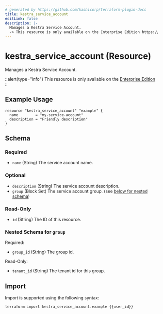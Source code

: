 ```yaml
---
# generated by https://github.com/hashicorp/terraform-plugin-docs
title: kestra_service_account
editLink: false
description: |-
  Manages a Kestra Service Account.
  -> This resource is only available on the Enterprise Edition https://kestra.io/enterprise
---
```


# kestra_service_account (Resource)

Manages a Kestra Service Account.

::alert{type="info"}
This resource is only available on the [Enterprise Edition](https://kestra.io/enterprise)
::

## Example Usage

```hcl
resource "kestra_service_account" "example" {
  name        = "my-service-account"
  description = "Friendly description"
}
```

<!-- schema generated by tfplugindocs -->
## Schema

### Required

- `name` (String) The service account name.

### Optional

- `description` (String) The service account description.
- `group` (Block Set) The service account group. (see [below for nested schema](#nestedblock--group))

### Read-Only

- `id` (String) The ID of this resource.

<a id="nestedblock--group"></a>
### Nested Schema for `group`

Required:

- `group_id` (String) The group id.

Read-Only:

- `tenant_id` (String) The tenant id for this group.

## Import

Import is supported using the following syntax:

```shell
terraform import kestra_service_account.example {{user_id}}
```

